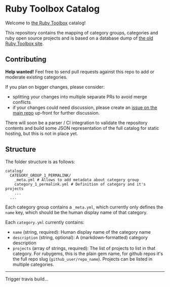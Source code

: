 # Ruby Toolbox Catalog

Welcome to [the Ruby Toolbox][rubytoolbox] catalog!

This repository contains the mapping of category groups, categories and ruby
open source projects and is based on a database dump of [the old Ruby Toolbox
site][issue-1].

## Contributing

**Help wanted!** Feel free to send pull requests against this repo to add or
moderate existing categories.

If you plan on bigger changes, please consider:

* splitting your changes into multiple separate PRs to avoid merge conflicts
* if your changes could need discussion, please create an
  [issue on the main repo][rubytoolbox] up-front for further discussion.

There will soon be a parser / CI integration to validate the repository contents
and build some JSON representation of the full catalog for static hosting, but this
is not in place yet.

## Structure

The folder structure is as follows:

```
catalog/
  CATEGORY_GROUP_1_PERMALINK/
    _meta.yml # Allows to add metadata about category group
    category_1_permalink.yml # Definition of category and it's projects
    ...
  ...
```

Each category group contains a `_meta.yml`, which currently only defines
the `name` key, which should be the human display name of that category.

Each `category.yml` currently contains:

* `name` (string, required): Human display name of the category name
* `description` (string, optional): A (markdown-formatted) category description
* `projects` (array of strings, required): The list of projects to list in
  that category. For rubygems, this is the plain gem name, for github repos it's
  the full repo slug (`github_user/repo_name`). Projects can be listed in multiple
  categories.

---

[rubytoolbox]: https://www.github.com/rubytoolbox/rubytoolbox
[issue-1]: https://www.github.com/rubytoolbox/rubytoolbox/issues/1

Trigger travis build...
